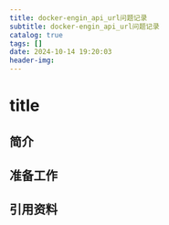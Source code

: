 ```yaml
---
title: docker-engin_api_url问题记录
subtitle: docker-engin_api_url问题记录
catalog: true
tags: []
date: 2024-10-14 19:20:03
header-img:
---
```


# title



## 简介



## 准备工作





## 引用资料

>
>
>
